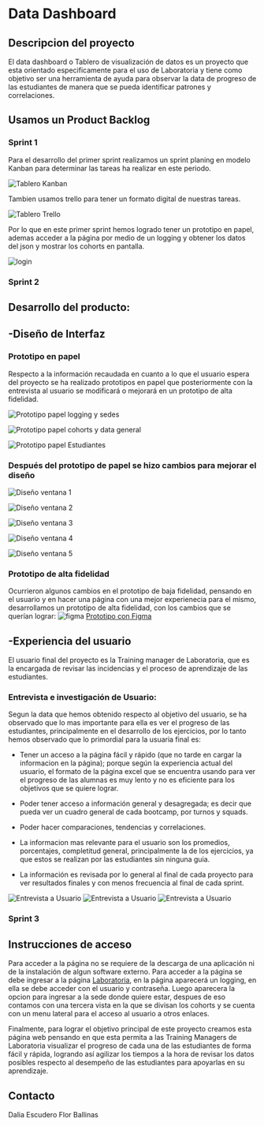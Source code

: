 # Data Dashboard

## Descripcion del proyecto

El data dashboard o Tablero de visualización de datos es un proyecto que esta orientado 
especificamente para el uso de Laboratoria y tiene como objetivo ser una herramienta de 
ayuda para observar la data de progreso de las estudiantes de manera que se pueda 
identificar patrones y correlaciones.

## Usamos un Product Backlog

### Sprint 1

Para el desarrollo del primer sprint realizamos un sprint planing en modelo Kanban para determinar las tareas ha realizar en este periodo.

![Tablero Kanban](https://preview.ibb.co/i1bqeo/kanban.jpg)

Tambien usamos trello para tener un formato digital de nuestras tareas.

![Tablero Trello](https://preview.ibb.co/fYLk2J/ejfhx.png)

Por lo que en este primer sprint hemos logrado tener un prototipo en papel, ademas acceder a la página por medio de un logging y obtener los datos del json y mostrar los cohorts en pantalla.

![login](https://preview.ibb.co/kx9HGd/Captura.png)

### Sprint 2

## Desarrollo del producto:

## -Diseño de Interfaz

### Prototipo en papel

Respecto a la información recaudada en cuanto a lo que el usuario espera del proyecto se 
ha realizado prototipos en papel que posteriormente con la entrevista al usuario se 
modificará o mejorará en un prototipo de alta fidelidad.

![Prototipo papel logging y sedes](https://preview.ibb.co/jHNrkT/maq1.jpg)

![Prototipo papel cohorts y data general](https://preview.ibb.co/jhFNs8/maq2.jpg)

![Prototipo papel Estudiantes](https://preview.ibb.co/msWgKo/maq3.jpg)

### Después del prototipo de papel se hizo cambios para mejorar el diseño

![Diseño ventana 1](https://preview.ibb.co/fQiYX8/parte_1.jpg)

![Diseño ventana 2](https://preview.ibb.co/fEh2s8/parte_2.jpg)

![Diseño ventana 3](https://preview.ibb.co/fKiQC8/parte_3.jpg)

![Diseño ventana 4](https://preview.ibb.co/fAmOzo/parte_4.jpg)

![Diseño ventana 5](https://preview.ibb.co/gmfcQT/parte_5.jpg)

### Prototipo de alta fidelidad

Ocurrieron algunos cambios en el prototipo de baja fidelidad, pensando en el usuario y en hacer una página con una mejor experienecia para el mismo, desarrollamos un prototipo de alta fidelidad, con los cambios que se querían lograr:
![figma](https://media.gfycat.com/media/OrganicUnequaledAmericancreamdraft/gfycat.gif)
[Prototipo con Figma](https://www.figma.com/proto/NAmxkjy8ZBlJx8TB5BwkT5Im/laboratoria?node-id=75%3A0&scaling=scale-down)

## -Experiencia del usuario

El usuario final del proyecto es la Training manager de Laboratoria, que es la encargada 
de revisar las incidencias y el proceso de aprendizaje de las estudiantes.

### Entrevista e investigación de Usuario:

Segun la data que hemos obtenido respecto al objetivo del usuario, se ha observado que lo 
mas importante para ella es ver el progreso de las estudiantes, principalmente en el 
desarrollo de los ejercicios, por lo tanto hemos observado que lo primordial para la usuaria final es:

- Tener un acceso a la página fácil y rápido (que no tarde en cargar la informacion en la página); porque según la experiencia actual del usuario, el formato de la página excel que se encuentra usando para ver el progreso de las alumnas es muy lento y no es eficiente para los objetivos que se quiere lograr.

- Poder tener acceso a información general y desagregada; es decir que pueda ver un cuadro general de cada bootcamp, por turnos y squads.

- Poder hacer comparaciones, tendencias y correlaciones.

- La informacion mas relevante para el usuario son los promedios, porcentajes, completitud general, principalmente la de los ejercicios, ya que estos se realizan por las estudiantes sin ninguna guia.

- La información es revisada por lo general al final de cada proyecto para ver resultados finales y con menos frecuencia al final de cada sprint.

![Entrevista a Usuario](https://image.ibb.co/drmZey/Capturaentrevista1.png)
![Entrevista a Usuario](https://image.ibb.co/dgDxzy/entrevista2.png)
![Entrevista a Usuario](https://image.ibb.co/iqLhXJ/entrevista3.png) 
### Sprint 3

## Instrucciones de acceso

Para acceder a la página no se requiere de la descarga de una aplicación ni de la instalación 
de algun software externo.
Para acceder a la página se debe ingresar a la página [Laboratoria](https://florball.github.io/lim-2018-05-bc-core-am-datadashboard/src), en la página aparecerá 
un logging, en ella se debe acceder con el usuario y contraseña.
Luego aparecera la opcion para ingresar a la sede donde quiere estar, despues de eso contamos con una tercera vista en la que se divisan los cohorts y se cuenta con un menu lateral para el acceso al usuario a otros enlaces.

Finalmente, para lograr el objetivo principal de este proyecto creamos esta página web pensando en  que esta permita a las Training Managers de Laboratoria visualizar el progreso de cada una de las estudiantes de forma fácil y rápida, logrando así agilizar los tiempos a la hora de revisar los datos posibles respecto al desempeño de las estudiantes para apoyarlas en su aprendizaje.

## Contacto

Dalia Escudero
Flor Ballinas
